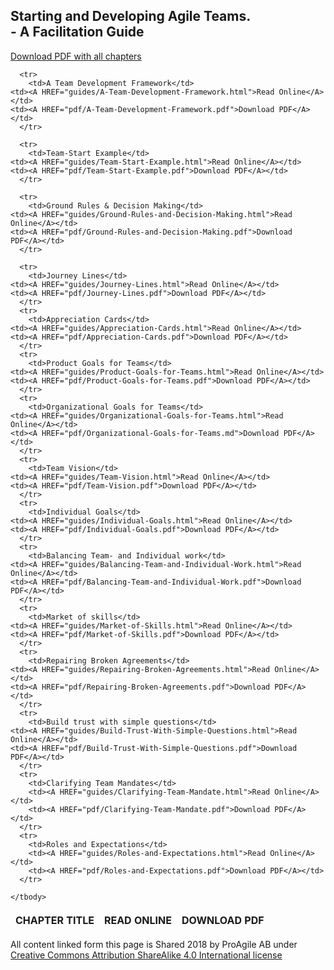 <link rel="stylesheet" type="text/css" href="style.css">



<div class="aa_htmlTable">
	<h2 class="aa_h2">Starting and Developing Agile Teams. <br>- A Facilitation Guide</h2>
  <table>
    <thead>
      <tr>
      <A HREF="pdf/Starting-and-Developing-Agile-Teams.pdf">Download PDF with all chapters</A>	      
      </tr>
      <tr>
        <th>CHAPTER TITLE</th>
        <th>READ ONLINE</th>
        <th>DOWNLOAD PDF</th>
      </tr>
    </thead>
    <tbody>
	
      <tr>	  
        <td>A Team Development Framework</td>
	<td><A HREF="guides/A-Team-Development-Framework.html">Read Online</A></td>
	<td><A HREF="pdf/A-Team-Development-Framework.pdf">Download PDF</A></td>
      </tr>

      <tr>
        <td>Team-Start Example</td>
	<td><A HREF="guides/Team-Start-Example.html">Read Online</A></td>
	<td><A HREF="pdf/Team-Start-Example.pdf">Download PDF</A></td>
      </tr>

      <tr>	  
        <td>Ground Rules & Decision Making</td>
	<td><A HREF="guides/Ground-Rules-and-Decision-Making.html">Read Online</A></td>
	<td><A HREF="pdf/Ground-Rules-and-Decision-Making.pdf">Download PDF</A></td>
      </tr>

      <tr>
        <td>Journey Lines</td>
	<td><A HREF="guides/Journey-Lines.html">Read Online</A></td>
	<td><A HREF="pdf/Journey-Lines.pdf">Download PDF</A></td>
      </tr>
      <tr>
        <td>Appreciation Cards</td>
	<td><A HREF="guides/Appreciation-Cards.html">Read Online</A></td>
	<td><A HREF="pdf/Appreciation-Cards.pdf">Download PDF</A></td>
      </tr>
      <tr>
        <td>Product Goals for Teams</td>
	<td><A HREF="guides/Product-Goals-for-Teams.html">Read Online</A></td>
	<td><A HREF="pdf/Product-Goals-for-Teams.pdf">Download PDF</A></td>
      </tr>
      <tr>
        <td>Organizational Goals for Teams</td>
	<td><A HREF="guides/Organizational-Goals-for-Teams.html">Read Online</A></td>
	<td><A HREF="pdf/Organizational-Goals-for-Teams.md">Download PDF</A></td>
      </tr>
      <tr>
        <td>Team Vision</td>
	<td><A HREF="guides/Team-Vision.html">Read Online</A></td>
	<td><A HREF="pdf/Team-Vision.pdf">Download PDF</A></td>
      </tr>
      <tr>
        <td>Individual Goals</td>
	<td><A HREF="guides/Individual-Goals.html">Read Online</A></td>
	<td><A HREF="pdf/Individual-Goals.pdf">Download PDF</A></td>
      </tr>
      <tr>
        <td>Balancing Team- and Individual work</td>
	<td><A HREF="guides/Balancing-Team-and-Individual-Work.html">Read Online</A></td>
	<td><A HREF="pdf/Balancing-Team-and-Individual-Work.pdf">Download PDF</A></td>
      </tr>
      <tr>
        <td>Market of skills</td>
	<td><A HREF="guides/Market-of-Skills.html">Read Online</A></td>
	<td><A HREF="pdf/Market-of-Skills.pdf">Download PDF</A></td>
      </tr>
      <tr>
        <td>Repairing Broken Agreements</td>
	<td><A HREF="guides/Repairing-Broken-Agreements.html">Read Online</A></td>
	<td><A HREF="pdf/Repairing-Broken-Agreements.pdf">Download PDF</A></td>
      </tr>
      <tr>
        <td>Build trust with simple questions</td>
	<td><A HREF="guides/Build-Trust-With-Simple-Questions.html">Read Online</A></td>
	<td><A HREF="pdf/Build-Trust-With-Simple-Questions.pdf">Download PDF</A></td>
      </tr>
      <tr>
        <td>Clarifying Team Mandates</td>
		<td><A HREF="guides/Clarifying-Team-Mandate.html">Read Online</A></td>
		<td><A HREF="pdf/Clarifying-Team-Mandate.pdf">Download PDF</A></td>
      </tr>
      <tr>
        <td>Roles and Expectations</td>
		<td><A HREF="guides/Roles-and-Expectations.html">Read Online</A></td>
		<td><A HREF="pdf/Roles-and-Expectations.pdf">Download PDF</A></td>
      </tr>

    </tbody>
  </table>
	
All content linked form this page is Shared 2018 by ProAgile AB under <A HREF="https://creativecommons.org/licenses/by-sa/4.0/"> Creative Commons Attribution ShareAlike 4.0 International license</A>

</div>
